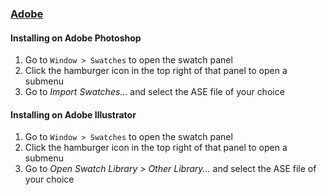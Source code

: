 ### [Adobe](https://www.adobe.com/)

#### Installing on Adobe Photoshop

1. Go to `Window > Swatches` to open the swatch panel
2. Click the hamburger icon in the top right of that panel to open a submenu
3. Go to _Import Swatches..._ and select the ASE file of your choice

#### Installing on Adobe Illustrator

1. Go to `Window > Swatches` to open the swatch panel
2. Click the hamburger icon in the top right of that panel to open a submenu
3. Go to _Open Swatch Library > Other Library..._ and select the ASE file of your choice